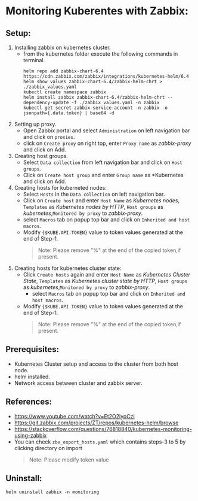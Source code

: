 # Monitoring Kuberentes with Zabbix:
## Setup:
1. Installing zabbix on kubernetes cluster.
    - from the kubernetes folder execute the following commands in terminal.
        ```shell
        helm repo add zabbix-chart-6.4  https://cdn.zabbix.com/zabbix/integrations/kubernetes-helm/6.4
        helm show values zabbix-chart-6.4/zabbix-helm-chrt > ./zabbix_values.yaml 
        kubectl create namespace zabbix
        helm install zabbix zabbix-chart-6.4/zabbix-helm-chrt --dependency-update -f ./zabbix_values.yaml -n zabbix
        kubectl get secret zabbix-service-account -n zabbix -o jsonpath={.data.token} | base64 -d 
        ```
2. Setting up proxy.
    - Open Zabbix portal and select `Administration` on left navigation bar and click on `proxies`.
    - click on `Create proxy` on right top, enter `Proxy name` as *zabbix-proxy* and click on Add.
3. Creating host groups.
    - Select `Data collection` from left navigation bar and click on `Host groups`.
    - Click on `Create host group` and enter `Group name` as *Kubernetes and click on Add.
4. Creating hosts for kuberneted nodes:
    - Select `Hosts` in the `Data collection` on left navigation bar.
    - Click on `Create host` and enter `Host Name` as *Kubernetes nodes*, `Templates` as *Kubernetes nodes by HTTP*, `Host groups` as *kubernetes*,`Monitored by proxy` to *zabbix-proxy*.
    - select `Macros` tab on popup top bar and click on `Inherited and host macros`.
    - Modify `{$KUBE.API.TOKEN}` value to token values generated at the end of Step-1.
        > Note: Please remove "%" at the end of the copied token,if present.
5. Creating hosts for kubernetes cluster state:
    - Click `Create hosts` again and enter `Host Name` as *Kubernetes Cluster State*, `Templates` as *Kubernetes cluster state by HTTP*, `Host groups` as *kubernetes*,`Monitored by proxy` to *zabbix-proxy*. 
       - select `Macros` tab on popup top bar and click on `Inherited and host macros`.
    - Modify `{$KUBE.API.TOKEN}` value to token values generated at the end of Step-1.
        > Note: Please remove "%" at the end of the copied token,if present.

## Prerequisites:
- Kubernetes Cluster setup and access to the cluster from both host node.
- helm installed.
- Network access between cluster and zabbix server.

## References:
- https://www.youtube.com/watch?v=Et2O2iyoCzI
- https://git.zabbix.com/projects/ZT/repos/kubernetes-helm/browse
- https://stackoverflow.com/questions/76818840/kubernetes-monitoring-using-zabbix
- You can check `zbx_export_hosts.yaml` which contains steps-3 to 5 by clicking directory on import
    > Note: Please modify token value

## Uninstall:
```
helm uninstall zabbix -n monitoring
```